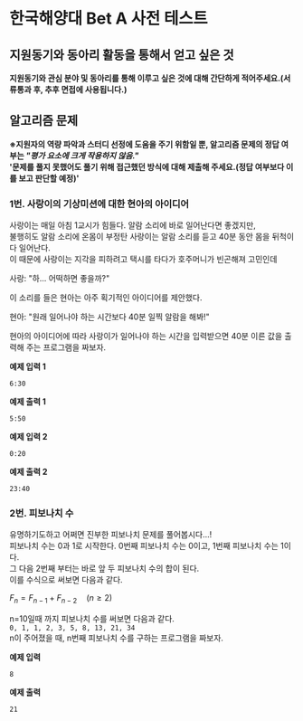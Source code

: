 # 한국해양대 Bet A 사전 테스트

## 지원동기와 동아리 활동을 통해서 얻고 싶은 것
**지원동기와 관심 분야 및 동아리를 통해 이루고 싶은 것에 대해 간단하게 적어주세요.(서류통과 후, 추후 면접에 사용됩니다.)**  

## 알고리즘 문제
**※지원자의 역량 파악과 스터디 선정에 도움을 주기 위함일 뿐, 알고리즘 문제의 정답 여부는 *"평가 요소에 크게 작용하지 않음."***  
**'문제를 풀지 못했어도 풀기 위해 접근했던 방식에 대해 제출해 주세요.(정답 여부보다 이를 보고 판단할 예정)'**  

### 1번. 사랑이의 기상미션에 대한 현아의 아이디어
사랑이는 매일 아침 1교시가 힘들다. 알람 소리에 바로 일어난다면 좋겠지만,  
불행히도 알람 소리에 온몸이 부정탄 사랑이는 알람 소리를 듣고 40분 동안 몸을 뒤척이다 일어난다.  
이 때문에 사랑이는 지각을 피하려고 택시를 타다가 호주머니가 빈곤해져 고민인데  

사랑: "하... 어떡하면 좋을까?"  

이 소리를 들은 현아는 아주 획기적인 아이디어를 제안했다.  

현아: "원래 일어나야 하는 시간보다 40분 일찍 알람을 해봐!"  

현아의 아이디어에 따라 사랑이가 일어나야 하는 시간을 입력받으면 40분 이른 값을 출력해 주는 프로그램을 짜보자.  

**예제 입력 1**
```
6:30
```

**예제 출력 1**
```
5:50
```

**예제 입력 2**
```
0:20
```

**예제 출력 2**
```
23:40
```

### 2번. 피보나치 수
유명하기도하고 어쩌면 진부한 피보나치 문제를 풀어봅시다...!  
피보나치 수는 0과 1로 시작한다. 0번째 피보나치 수는 0이고, 1번째 피보나치 수는 1이다.   
그 다음 2번째 부터는 바로 앞 두 피보나치 수의 합이 된다.  
이를 수식으로 써보면 다음과 같다.  

$F_n = F_{n-1} + F_{n-2}\quad (n \geq 2)$  

n=10일때 까지 피보나치 수를 써보면 다음과 같다.  
`0, 1, 1, 2, 3, 5, 8, 13, 21, 34`  
n이 주어졌을 때, n번째 피보나치 수를 구하는 프로그램을 짜보자.  

**예제 입력**
```
8
```

**예제 출력**
```
21
```

